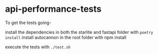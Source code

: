 # api-performance-tests

To get the tests going-

install the dependencies in both the starlite and fastapi folder with `poetry install`
install autocannon in the root folder with npm install

execute the tests with `./test.sh`
